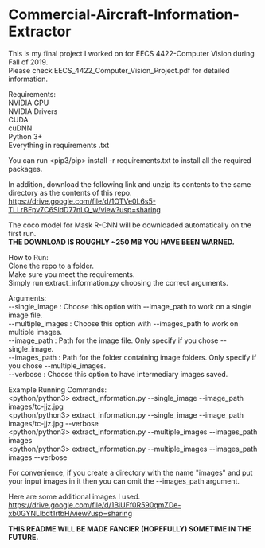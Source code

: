 # Commercial-Aircraft-Information-Extractor
This is my final project I worked on for EECS 4422-Computer Vision during Fall of 2019. <br>
Please check EECS_4422_Computer_Vision_Project.pdf for detailed information.

Requirements:<br>
  NVIDIA GPU <br>
  NVIDIA Drivers <br>
  CUDA <br>
  cuDNN <br>
  Python 3+ <br>
  Everything in requirements .txt <br>
  
  You can run <pip3/pip> install -r requirements.txt to install all the required packages.
  
  In addition, download the following link and unzip its contents to the same directory as the contents of this repo.<br>
  https://drive.google.com/file/d/1OTVe0L6s5-TLLrBFpv7C6SldD77nLQ_w/view?usp=sharing <br>
  
  The coco model for Mask R-CNN will be downloaded automatically on the first run. <br>
  <b>THE DOWNLOAD IS ROUGHLY ~250 MB YOU HAVE BEEN WARNED.</b><br>
 
 How to Run: <br>
  Clone the repo to a folder. <br>
  Make sure you meet the requirements. <br>
  Simply run extract_information.py choosing the correct arguments. <br>
 
 Arguments: <br>
    --single_image : Choose this option with --image_path to work on a single image file. <br>
    --multiple_images : Choose this option with --images_path to work on multiple images. <br>
    --image_path : Path for the image file. Only specify if you chose --single_image. <br>
    --images_path : Path for the folder containing image folders. Only specify if you chose --multiple_images. <br>
    --verbose : Choose this option to have intermediary images saved. <br>
 
 Example Running Commands: <br>
  <python/python3> extract_information.py --single_image --image_path images/tc-jjz.jpg <br>
  <python/python3> extract_information.py --single_image --image_path images/tc-jjz.jpg --verbose <br>
  <python/python3> extract_information.py --multiple_images --images_path images <br>
  <python/python3> extract_information.py --multiple_images --images_path images --verbose <br>
  
  For convenience, if you create a directory with the name "images" and put your input images in it then you can omit the --images_path argument.

Here are some additional images I used.
https://drive.google.com/file/d/1BiUFf0R590qmZDe-xb0GYNLlbdt1rtbH/view?usp=sharing

<b>THIS README WILL BE MADE FANCIER (HOPEFULLY) SOMETIME IN THE FUTURE. <b>
